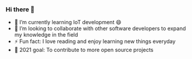 ### Hi there 👋

- 🌱 I’m currently learning IoT development 😄
- 👯 I’m looking to collaborate with other software developers to expand my knowledge in the field
- ⚡ Fun fact: I love reading and enjoy learning new things everyday
- 🥅 2021 goal: To contribute to more open source projects

<!--
**3stherMueni/3stherMueni** is a ✨ _special_ ✨ repository because its `README.md` (this file) appears on your GitHub profile.

Here are some ideas to get you started:

- 🔭 I’m currently working on ...
- 🌱 I’m currently learning ...
- 👯 I’m looking to collaborate on ...
- 🤔 I’m looking for help with ...
- 💬 Ask me about ...
- 📫 How to reach me: ...
- 😄 Pronouns: ...
- ⚡ Fun fact: ...
-->
